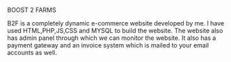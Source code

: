 BOOST 2 FARMS

B2F is a completely dynamic e-commerce website developed by me. I have used HTML,PHP,JS,CSS and MYSQL to build the website.
The website also has admin panel through which we can monitor the website.
It also has a payment gateway and an invoice system which is mailed to your email accounts as well.
